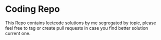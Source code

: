 # Coding Repo

This Repo contains leetcode solutions by me segregated by topic, please feel free to tag or create pull requests in case you find better solution current one.
